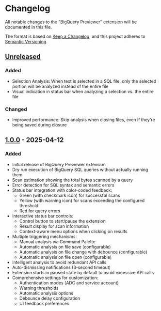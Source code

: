 # Changelog

All notable changes to the "BigQuery Previewer" extension will be documented in this file.

The format is based on [Keep a Changelog](https://keepachangelog.com/en/1.0.0/),
and this project adheres to [Semantic Versioning](https://semver.org/spec/v2.0.0.html).

## [Unreleased]
### Added
- Selection Analysis: When text is selected in a SQL file, only the selected portion will be analyzed instead of the entire file
- Visual indication in status bar when analyzing a selection vs. the entire file

### Changed
- Improved performance: Skip analysis when closing files, even if they're being saved during closure

## [1.0.0] - 2025-04-12

### Added
- Initial release of BigQuery Previewer extension
- Dry run execution of BigQuery SQL queries without actually running them
- Scan estimation showing the total bytes scanned by a query 
- Error detection for SQL syntax and semantic errors
- Status bar integration with color-coded feedback:
  - Green (with checkmark icon) for successful scans
  - Yellow (with warning icon) for scans exceeding the configured threshold
  - Red for query errors
- Interactive status bar controls:
  - Control button to start/pause the extension
  - Result display for scan information
  - Context-aware menu options when clicking on results
- Multiple triggering mechanisms:
  - Manual analysis via Command Palette
  - Automatic analysis on file save (configurable)
  - Automatic analysis on file change with debounce (configurable)
  - Automatic analysis on file open (configurable)
- Intelligent analysis to avoid redundant API calls
- Auto-dismissing notifications (3-second timeout)
- Extension starts in paused state by default to avoid excessive API calls
- Comprehensive settings for customization:
  - Authentication modes (ADC and service account)
  - Warning thresholds
  - Automatic analysis options
  - Debounce delay configuration
  - UI feedback preferences

[1.0.0]: https://github.com/ashababnoor/bigquery-previewer/releases/tag/v1.0.0
[Unreleased]: https://github.com/ashababnoor/bigquery-previewer/compare/v1.0.0...HEAD